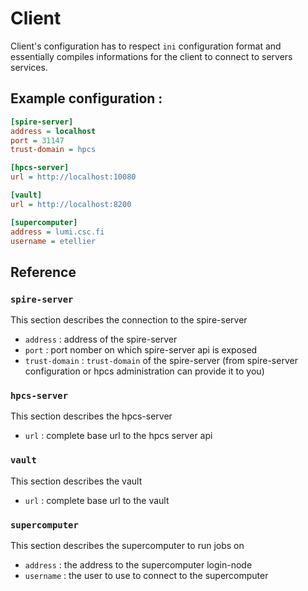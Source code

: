 # Client

Client's configuration has to respect `ini` configuration format and essentially compiles informations for the client to connect to servers services.

## Example configuration :

```ini
[spire-server]
address = localhost
port = 31147
trust-domain = hpcs 

[hpcs-server]
url = http://localhost:10080

[vault]
url = http://localhost:8200

[supercomputer]
address = lumi.csc.fi
username = etellier
```

## Reference

### `spire-server` 

This section describes the connection to the spire-server
- `address` : address of the spire-server
- `port` : port nomber on which spire-server api is exposed
- `trust-domain` : `trust-domain` of the spire-server (from spire-server configuration or hpcs administration can provide it to you)

### `hpcs-server`

This section describes the hpcs-server
- `url` : complete base url to the hpcs server api

### `vault`

This section describes the vault
- `url` : complete base url to the vault


### `supercomputer`

This section describes the supercomputer to run jobs on
- `address` : the address to the supercomputer login-node
- `username` : the user to use to connect to the supercomputer
